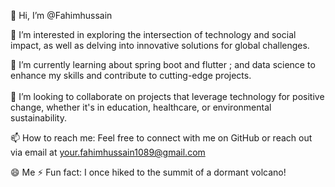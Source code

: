 👋 Hi, I’m @Fahimhussain



👀 I’m interested in exploring the intersection of technology and social impact, as well as delving into innovative solutions for global challenges.



🌱 I’m currently learning about spring boot and flutter ; and data science to enhance my skills and contribute to cutting-edge projects.
\
\
💞️ I’m looking to collaborate on projects that leverage technology for positive change, whether it's in education, healthcare, or environmental sustainability.


📫 How to reach me: Feel free to connect with me on GitHub or reach out via email at your.fahimhussain1089@gmail.com


😄 Me
⚡ Fun fact: I once hiked to the summit of a dormant volcano!
